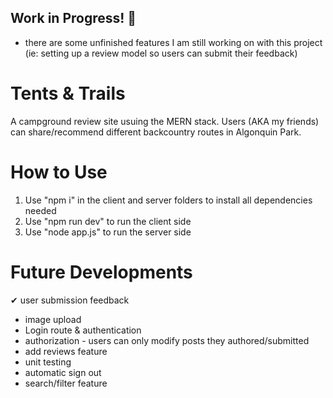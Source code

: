 ## Work in Progress! 🚧
- there are some unfinished features I am still working on with this project (ie: setting up a review model so users can submit their feedback)

# Tents & Trails
A campground review site usuing the MERN stack. Users (AKA my friends) can share/recommend different backcountry routes in Algonquin Park. 

# How to Use
1. Use "npm i" in the client and server folders to install all dependencies needed
2. Use "npm run dev" to run the client side 
3. Use "node app.js" to run the server side


# Future Developments
✔ user submission feedback  
- image upload
- Login route & authentication 
- authorization - users can only modify posts they authored/submitted 
- add reviews feature
- unit testing 
- automatic sign out
- search/filter feature
  